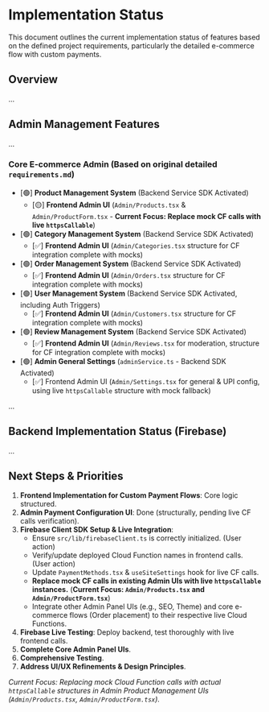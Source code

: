 # Implementation Status

This document outlines the current implementation status of features based on the defined project requirements, particularly the detailed e-commerce flow with custom payments.

## Overview

...

## Admin Management Features

...

### Core E-commerce Admin (Based on original detailed `requirements.md`)
-   [🟢] **Product Management System** (Backend Service SDK Activated)
    -   [🟡] **Frontend Admin UI** (`Admin/Products.tsx` & `Admin/ProductForm.tsx` - **Current Focus: Replace mock CF calls with live `httpsCallable`**)
-   [🟢] **Category Management System** (Backend Service SDK Activated)
    -   [✅] **Frontend Admin UI** (`Admin/Categories.tsx` structure for CF integration complete with mocks)
-   [🟢] **Order Management System** (Backend Service SDK Activated)
    -   [✅] **Frontend Admin UI** (`Admin/Orders.tsx` structure for CF integration complete with mocks)
-   [🟢] **User Management System** (Backend Service SDK Activated, including Auth Triggers)
    -   [✅] **Frontend Admin UI** (`Admin/Customers.tsx` structure for CF integration complete with mocks)
-   [🟢] **Review Management System** (Backend Service SDK Activated)
    -   [✅] **Frontend Admin UI** (`Admin/Reviews.tsx` for moderation, structure for CF integration complete with mocks)
-   [🟢] **Admin General Settings** (`adminService.ts` - Backend SDK Activated)
    -   [✅] Frontend Admin UI (`Admin/Settings.tsx` for general & UPI config, using live `httpsCallable` structure with mock fallback)

...

## Backend Implementation Status (Firebase)
...

## Next Steps & Priorities

1.  **Frontend Implementation for Custom Payment Flows**: Core logic structured.
2.  **Admin Payment Configuration UI**: Done (structurally, pending live CF calls verification).
3.  **Firebase Client SDK Setup & Live Integration**: 
    *   Ensure `src/lib/firebaseClient.ts` is correctly initialized. (User action)
    *   Verify/update deployed Cloud Function names in frontend calls. (User action)
    *   Update `PaymentMethods.tsx` & `useSiteSettings` hook for live CF calls.
    *   **Replace mock CF calls in existing Admin UIs with live `httpsCallable` instances.** (**Current Focus: `Admin/Products.tsx` and `Admin/ProductForm.tsx`**)
    *   Integrate other Admin Panel UIs (e.g., SEO, Theme) and core e-commerce flows (Order placement) to their respective live Cloud Functions.
4.  **Firebase Live Testing**: Deploy backend, test thoroughly with live frontend calls.
5.  **Complete Core Admin Panel UIs**.
6.  **Comprehensive Testing**.
7.  **Address UI/UX Refinements & Design Principles**.

_Current Focus: Replacing mock Cloud Function calls with actual `httpsCallable` structures in Admin Product Management UIs (`Admin/Products.tsx`, `Admin/ProductForm.tsx`)._

